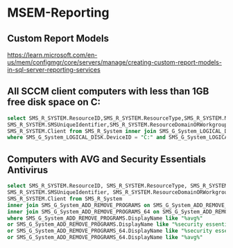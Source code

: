 # MSEM-Reporting

## Custom Report Models

https://learn.microsoft.com/en-us/mem/configmgr/core/servers/manage/creating-custom-report-models-in-sql-server-reporting-services

## All SCCM client computers with less than 1GB free disk space on C:
```sql
select SMS_R_SYSTEM.ResourceID,SMS_R_SYSTEM.ResourceType,SMS_R_SYSTEM.Name,
SMS_R_SYSTEM.SMSUniqueIdentifier,SMS_R_SYSTEM.ResourceDomainORWorkgroup,
SMS_R_SYSTEM.Client from SMS_R_System inner join SMS_G_System_LOGICAL_DISK on SMS_G_System_LOGICAL_DISK.ResourceID = SMS_R_System.ResourceId
where SMS_G_System_LOGICAL_DISK.DeviceID = "C:" and SMS_G_System_LOGICAL_DISK.FreeSpace <= 1000
```
## Computers with AVG and Security Essentials Antivirus

```sql
select SMS_R_SYSTEM.ResourceID, SMS_R_SYSTEM.ResourceType, SMS_R_SYSTEM.Name,
SMS_R_SYSTEM.SMSUniqueIdentifier, SMS_R_SYSTEM.ResourceDomainORWorkgroup,
SMS_R_SYSTEM.Client from SMS_R_System
inner join SMS_G_System_ADD_REMOVE_PROGRAMS on SMS_G_System_ADD_REMOVE_PROGRAMS.ResourceID = SMS_R_System.ResourceId
inner join SMS_G_System_ADD_REMOVE_PROGRAMS_64 on SMS_G_System_ADD_REMOVE_PROGRAMS_64.ResourceID = SMS_R_System.ResourceId
where SMS_G_System_ADD_REMOVE_PROGRAMS.DisplayName like "%avg%"
or SMS_G_System_ADD_REMOVE_PROGRAMS.DisplayName like "%security essentials%"
or SMS_G_System_ADD_REMOVE_PROGRAMS_64.DisplayName like "%security essentials%"
or SMS_G_System_ADD_REMOVE_PROGRAMS_64.DisplayName like "%avg%"
```
